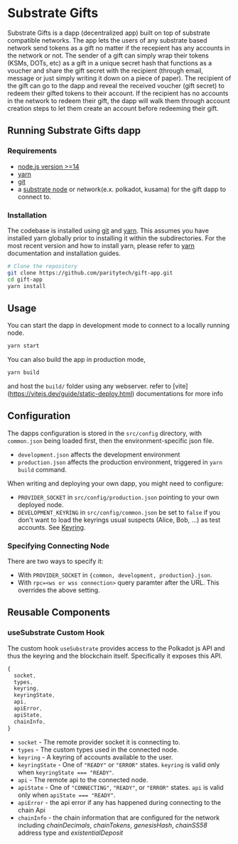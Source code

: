 # Substrate Gifts

Substrate Gifts is a dapp (decentralized app) built on top of substrate compatible networks. The app lets the users of any substrate based network send tokens as a gift no matter if the recepient has any accounts in the network or not. The sender of a gift can simply wrap their tokens (KSMs, DOTs, etc) as a gift in a unique secret hash that functions as a voucher and share the gift secret with the recipient (through email, message or just simply writing it down on a piece of paper). The recipient of the gift can go to the dapp and reveal the received voucher (gift secret) to redeem their gifted tokens to their account. If the recipient has no accounts in the network to redeem their gift, the dapp will walk them through account creation steps to let them create an account before redeeming their gift.

## Running Substrate Gifts dapp

### Requirements

- [node.js version >=14](https://nodejs.org/en/download/)
- [yarn](https://yarnpkg.com/)
- [git](https://git-scm.com/)
- a [substrate node](https://github.com/substrate-developer-hub/substrate-node-template) or network(e.x. polkadot, kusama) for the gift dapp to connect to.

### Installation

The codebase is installed using [git](https://git-scm.com/) and [yarn](https://yarnpkg.com/). This assumes you have installed yarn globally prior to installing it within the subdirectories. For the most recent version and how to install yarn, please refer to [yarn](https://yarnpkg.com/) documentation and installation guides.

```bash
# Clone the repository
git clone https://github.com/paritytech/gift-app.git
cd gift-app
yarn install
```

## Usage

You can start the dapp in development mode to connect to a locally running node.

```bash
yarn start
```

You can also build the app in production mode,

```bash
yarn build
```

and host the `build/` folder using any webserver. refer to [vite] (https://vitejs.dev/guide/static-deploy.html) documentations for more info

## Configuration

The dapps configuration is stored in the `src/config` directory, with
`common.json` being loaded first, then the environment-specific json file.

- `development.json` affects the development environment
- `production.json` affects the production environment, triggered in `yarn build` command.

When writing and deploying your own dapp, you might need to configure:

- `PROVIDER_SOCKET` in `src/config/production.json` pointing to your own
  deployed node.
- `DEVELOPMENT_KEYRING` in `src/config/common.json` be set to `false` if you don't want to load the keyrings usual suspects (Alice, Bob, ...) as test accounts.
  See [Keyring](https://polkadot.js.org/api/start/keyring.html).

### Specifying Connecting Node

There are two ways to specify it:

- With `PROVIDER_SOCKET` in `{common, development, production}.json`.
- With `rpc=<ws or wss connection>` query paramter after the URL. This overrides the above setting.

## Reusable Components

### useSubstrate Custom Hook

The custom hook `useSubstrate` provides access to the Polkadot js API and thus the
keyring and the blockchain itself. Specifically it exposes this API.

```js
{
  socket,
  types,
  keyring,
  keyringState,
  api,
  apiError,
  apiState,
  chainInfo,
}
```

- `socket` - The remote provider socket it is connecting to.
- `types` - The custom types used in the connected node.
- `keyring` - A keyring of accounts available to the user.
- `keyringState` - One of `"READY"` or `"ERROR"` states. `keyring` is valid
  only when `keyringState === "READY"`.
- `api` - The remote api to the connected node.
- `apiState` - One of `"CONNECTING"`, `"READY"`, or `"ERROR"` states. `api` is valid
  only when `apiState === "READY"`.
- `apiError` - the api error if any has happened during connecting to the chain Api
- `chainInfo` - the chain information that are configured for the network including _chainDecimals_, _chainTokens_, _genesisHash_, _chainSS58_ address type and _existentialDeposit_
